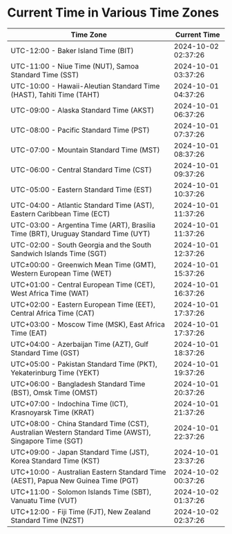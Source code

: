 # Current Time in Various Time Zones

| Time Zone | Current Time |
|-----------|--------------|
| UTC-12:00 - Baker Island Time (BIT) | 2024-10-02 02:37:26 |
| UTC-11:00 - Niue Time (NUT), Samoa Standard Time (SST) | 2024-10-01 03:37:26 |
| UTC-10:00 - Hawaii-Aleutian Standard Time (HAST), Tahiti Time (TAHT) | 2024-10-01 04:37:26 |
| UTC-09:00 - Alaska Standard Time (AKST) | 2024-10-01 06:37:26 |
| UTC-08:00 - Pacific Standard Time (PST) | 2024-10-01 07:37:26 |
| UTC-07:00 - Mountain Standard Time (MST) | 2024-10-01 08:37:26 |
| UTC-06:00 - Central Standard Time (CST) | 2024-10-01 09:37:26 |
| UTC-05:00 - Eastern Standard Time (EST) | 2024-10-01 10:37:26 |
| UTC-04:00 - Atlantic Standard Time (AST), Eastern Caribbean Time (ECT) | 2024-10-01 11:37:26 |
| UTC-03:00 - Argentina Time (ART), Brasília Time (BRT), Uruguay Standard Time (UYT) | 2024-10-01 11:37:26 |
| UTC-02:00 - South Georgia and the South Sandwich Islands Time (SGT) | 2024-10-01 12:37:26 |
| UTC±00:00 - Greenwich Mean Time (GMT), Western European Time (WET) | 2024-10-01 15:37:26 |
| UTC+01:00 - Central European Time (CET), West Africa Time (WAT) | 2024-10-01 16:37:26 |
| UTC+02:00 - Eastern European Time (EET), Central Africa Time (CAT) | 2024-10-01 17:37:26 |
| UTC+03:00 - Moscow Time (MSK), East Africa Time (EAT) | 2024-10-01 17:37:26 |
| UTC+04:00 - Azerbaijan Time (AZT), Gulf Standard Time (GST) | 2024-10-01 18:37:26 |
| UTC+05:00 - Pakistan Standard Time (PKT), Yekaterinburg Time (YEKT) | 2024-10-01 19:37:26 |
| UTC+06:00 - Bangladesh Standard Time (BST), Omsk Time (OMST) | 2024-10-01 20:37:26 |
| UTC+07:00 - Indochina Time (ICT), Krasnoyarsk Time (KRAT) | 2024-10-01 21:37:26 |
| UTC+08:00 - China Standard Time (CST), Australian Western Standard Time (AWST), Singapore Time (SGT) | 2024-10-01 22:37:26 |
| UTC+09:00 - Japan Standard Time (JST), Korea Standard Time (KST) | 2024-10-01 23:37:26 |
| UTC+10:00 - Australian Eastern Standard Time (AEST), Papua New Guinea Time (PGT) | 2024-10-02 00:37:26 |
| UTC+11:00 - Solomon Islands Time (SBT), Vanuatu Time (VUT) | 2024-10-02 01:37:26 |
| UTC+12:00 - Fiji Time (FJT), New Zealand Standard Time (NZST) | 2024-10-02 02:37:26 |
